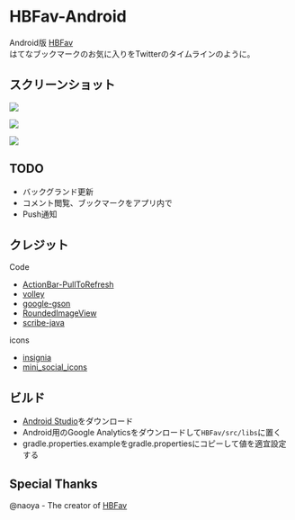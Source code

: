 # HBFav-Android

Android版 [HBFav](https://github.com/naoya/HBFav2)  
はてなブックマークのお気に入りをTwitterのタイムラインのように。

## スクリーンショット

![](https://raw.github.com/yasuoza/HBFav-Android/master/assets/screenshots_ja/timeline.png)

![](https://raw.github.com/yasuoza/HBFav-Android/master/assets/screenshots_ja/navigation_drawer.png)

![](https://raw.github.com/yasuoza/HBFav-Android/master/assets/screenshots_ja/entrylist.png)


## TODO

* バックグランド更新
* コメント閲覧、ブックマークをアプリ内で
* Push通知


## クレジット

Code
* [ActionBar-PullToRefresh](https://github.com/chrisbanes/ActionBar-PullToRefresh)
* [volley](https://android.googlesource.com/platform/frameworks/volley)
* [google-gson](https://code.google.com/p/google-gson/)
* [RoundedImageView](https://github.com/vinc3m1/RoundedImageView)
* [scribe-java](https://github.com/fernandezpablo85/scribe-java)

icons
* [insignia](http://medialoot.com/insignia/)
* [mini_social_icons](http://wolfrosch.com/works/webdesign/socialicons)

## ビルド

* [Android Studio](http://developer.android.com/sdk/installing/studio.html)をダウンロード
* Android用のGoogle Analyticsをダウンロードして`HBFav/src/libs`に置く
* gradle.properties.exampleをgradle.propertiesにコピーして値を適宜設定する


## Special Thanks

@naoya - The creator of [HBFav](https://github.com/naoya/HBFav2/)
